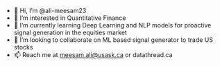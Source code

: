 - 👋 Hi, I’m @ali-meesam23
- 👀 I’m interested in Quantitative Finance
- 🌱 I’m currently learning Deep Learning and NLP models for proactive signal generation in the equities market
- 💞️ I’m looking to collaborate on ML based signal generator to trade US stocks
- 📫 Reach me at meesam.ali@usask.ca or datathread.ca

<!---
ali-meesam23/ali-meesam23 is a ✨ special ✨ repository because its `README.md` (this file) appears on your GitHub profile.
You can click the Preview link to take a look at your changes.
--->
